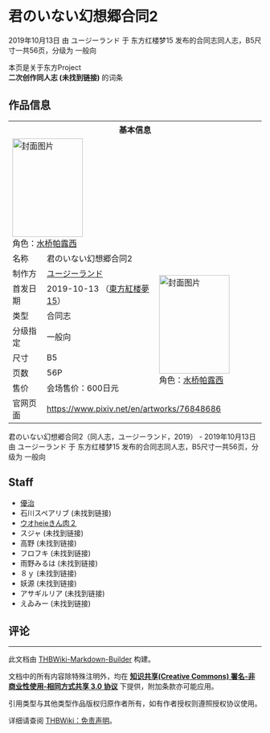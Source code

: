 # 君のいない幻想郷合同2

<!-- source html: G:\repos\THBWiki-Markdown-Builder\THBWikiMarkdown\Temp\main\e\ec\ns0%3A%E5%90%9B%E3%81%AE%E3%81%84%E3%81%AA%E3%81%84%E5%B9%BB%E6%83%B3%E9%83%B7%E5%90%88%E5%90%8C2.html -->

2019年10月13日 由 ユージーランド 于 东方红楼梦15 发布的合同志同人志，B5尺寸一共56页，分级为 一般向

本页是关于东方Project  
 **二次创作同人志 (未找到链接)** 的词条
## 作品信息

<table><tbody><tr><th colspan="3">基本信息</th></tr><tr><td class="cover-artwork-mobile" colspan="2"><a href="./文件-君のいない幻想郷合同2封面.jpg.md" class="image" title="封面图片"><img alt="封面图片" src="https://upload.thwiki.cc/thumb/9/98/%E5%90%9B%E3%81%AE%E3%81%84%E3%81%AA%E3%81%84%E5%B9%BB%E6%83%B3%E9%83%B7%E5%90%88%E5%90%8C2%E5%B0%81%E9%9D%A2.jpg/140px-%E5%90%9B%E3%81%AE%E3%81%84%E3%81%AA%E3%81%84%E5%B9%BB%E6%83%B3%E9%83%B7%E5%90%88%E5%90%8C2%E5%B0%81%E9%9D%A2.jpg" decoding="async" loading="lazy" width="140" height="196" srcset="https://upload.thwiki.cc/thumb/9/98/%E5%90%9B%E3%81%AE%E3%81%84%E3%81%AA%E3%81%84%E5%B9%BB%E6%83%B3%E9%83%B7%E5%90%88%E5%90%8C2%E5%B0%81%E9%9D%A2.jpg/210px-%E5%90%9B%E3%81%AE%E3%81%84%E3%81%AA%E3%81%84%E5%B9%BB%E6%83%B3%E9%83%B7%E5%90%88%E5%90%8C2%E5%B0%81%E9%9D%A2.jpg 1.5x, https://upload.thwiki.cc/thumb/9/98/%E5%90%9B%E3%81%AE%E3%81%84%E3%81%AA%E3%81%84%E5%B9%BB%E6%83%B3%E9%83%B7%E5%90%88%E5%90%8C2%E5%B0%81%E9%9D%A2.jpg/280px-%E5%90%9B%E3%81%AE%E3%81%84%E3%81%AA%E3%81%84%E5%B9%BB%E6%83%B3%E9%83%B7%E5%90%88%E5%90%8C2%E5%B0%81%E9%9D%A2.jpg 2x" data-file-width="829" data-file-height="1159"></a><div class="cover-char">角色：<a href="./水桥帕露西.md" title="水桥帕露西">水桥帕露西</a></div></td>
</tr><tr><td class="label">名称</td><td colspan="2"> 君のいない幻想郷合同2 </td></tr><tr><td class="label">制作方</td><td><a href="./ユージーランド.md" title="ユージーランド">ユージーランド</a></td><td class="cover-artwork" rowspan="7" style="min-width:196px;"><a href="./文件-君のいない幻想郷合同2封面.jpg.md" class="image" title="封面图片"><img alt="封面图片" src="https://upload.thwiki.cc/thumb/9/98/%E5%90%9B%E3%81%AE%E3%81%84%E3%81%AA%E3%81%84%E5%B9%BB%E6%83%B3%E9%83%B7%E5%90%88%E5%90%8C2%E5%B0%81%E9%9D%A2.jpg/140px-%E5%90%9B%E3%81%AE%E3%81%84%E3%81%AA%E3%81%84%E5%B9%BB%E6%83%B3%E9%83%B7%E5%90%88%E5%90%8C2%E5%B0%81%E9%9D%A2.jpg" decoding="async" loading="lazy" width="140" height="196" srcset="https://upload.thwiki.cc/thumb/9/98/%E5%90%9B%E3%81%AE%E3%81%84%E3%81%AA%E3%81%84%E5%B9%BB%E6%83%B3%E9%83%B7%E5%90%88%E5%90%8C2%E5%B0%81%E9%9D%A2.jpg/210px-%E5%90%9B%E3%81%AE%E3%81%84%E3%81%AA%E3%81%84%E5%B9%BB%E6%83%B3%E9%83%B7%E5%90%88%E5%90%8C2%E5%B0%81%E9%9D%A2.jpg 1.5x, https://upload.thwiki.cc/thumb/9/98/%E5%90%9B%E3%81%AE%E3%81%84%E3%81%AA%E3%81%84%E5%B9%BB%E6%83%B3%E9%83%B7%E5%90%88%E5%90%8C2%E5%B0%81%E9%9D%A2.jpg/280px-%E5%90%9B%E3%81%AE%E3%81%84%E3%81%AA%E3%81%84%E5%B9%BB%E6%83%B3%E9%83%B7%E5%90%88%E5%90%8C2%E5%B0%81%E9%9D%A2.jpg 2x" data-file-width="829" data-file-height="1159"></a><div class="cover-char">角色：<a href="./水桥帕露西.md" title="水桥帕露西">水桥帕露西</a></div></td>
</tr><tr><td class="label">首发日期</td><td>2019-10-13&#160;（<a href="/展会作品列表?e=%E4%B8%9C%E6%96%B9%E7%BA%A2%E6%A5%BC%E6%A2%A6%2315">東方紅楼夢15</a>）</td></tr><tr><td class="label">类型</td><td>合同志</td></tr><tr><td class="label">分级指定</td><td>一般向</td></tr><tr><td class="label">尺寸</td><td>B5</td></tr><tr><td class="label">页数</td><td>56P</td></tr><tr><td class="label">售价</td><td>会场售价：600日元</td></tr>
<tr><td class="label">官网页面</td><td colspan="2"><a rel="nofollow" class="external free" href="https://www.pixiv.net/en/artworks/76848686">https://www.pixiv.net/en/artworks/76848686</a></td></tr></tbody></table>

君のいない幻想郷合同2（同人志，ユージーランド，2019） - 2019年10月13日 由 ユージーランド 于 东方红楼梦15 发布的合同志同人志，B5尺寸一共56页，分级为 一般向
## Staff
- [優治](./優治.md)
- 石川スペアリブ (未找到链接)
- [ウオheieきん肉２](./ｳｵheieきん肉２.md)
- スジャ (未找到链接)
- 高野 (未找到链接)
- フロフキ (未找到链接)
- 雨野みるは (未找到链接)
- ８ｙ (未找到链接)
- 妖源 (未找到链接)
- アサギルリア (未找到链接)
- えゐみー (未找到链接)

## 评论




---

此文档由 [THBWiki-Markdown-Builder](https://github.com/Delsin-Yu/THBWiki-Markdown-Builder) 构建。

文档中的所有内容除特殊注明外，均在 [**知识共享(Creative Commons) 署名-非商业性使用-相同方式共享 3.0 协议**](https://creativecommons.org/licenses/by-sa/3.0/deed.zh-hans) 下提供，附加条款亦可能应用。

引用类型与其他类型作品版权归原作者所有，如有作者授权则遵照授权协议使用。

详细请查阅 [THBWiki：免责声明](https://thbwiki.cc/THBWiki:%E5%85%8D%E8%B4%A3%E5%A3%B0%E6%98%8E)。

